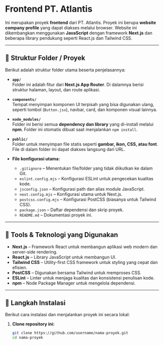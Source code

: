 # Frontend PT. Atlantis

Ini merupakan proyek **frontend** dari PT. Atlantis. Proyek ini berupa **website company profile** yang dapat diakses melalui browser. Website ini dikembangkan menggunakan **JavaScript** dengan framework **Next.js** dan beberapa library pendukung seperti React.js dan Tailwind CSS.

---

## 📁 Struktur Folder / Proyek

Berikut adalah struktur folder utama beserta penjelasannya:

- **`app/`**  
  Folder ini adalah fitur dari **Next.js App Router**. Di dalamnya berisi struktur halaman, layout, dan route aplikasi.

- **`components/`**  
  Tempat menyimpan komponen UI terpisah yang bisa digunakan ulang, seperti tombol (`Button.jsx`), navbar, card, dan komponen visual lainnya.

- **`node_modules/`**  
  Folder ini berisi semua **dependency dan library** yang di-install melalui **npm**. Folder ini otomatis dibuat saat menjalankan `npm install`.

- **`public/`**  
  Folder untuk menyimpan file statis seperti **gambar, ikon, CSS, atau font**. File di dalam folder ini dapat diakses langsung dari URL.

- **File konfigurasi utama:**
  - `.gitignore` – Menentukan file/folder yang tidak diikutkan ke dalam Git.
  - `eslint.config.mjs` – Konfigurasi ESLint untuk pengecekan kualitas kode.
  - `jsconfig.json` – Konfigurasi path dan alias module JavaScript.
  - `next.config.mjs` – Konfigurasi utama untuk Next.js.
  - `postcss.config.mjs` – Konfigurasi PostCSS (biasanya untuk Tailwind CSS).
  - `package.json` – Daftar dependensi dan skrip proyek.
  - `README.md` – Dokumentasi proyek ini.

---

## 🧰 Tools & Teknologi yang Digunakan

- **Next.js** – Framework React untuk membangun aplikasi web modern dan server-side rendering.
- **React.js** – Library JavaScript untuk membangun UI.
- **Tailwind CSS** – Utility-first CSS framework untuk styling yang cepat dan efisien.
- **PostCSS** – Digunakan bersama Tailwind untuk memproses CSS.
- **ESLint** – Linter untuk menjaga kualitas dan konsistensi penulisan kode.
- **npm** – Node Package Manager untuk mengelola dependensi.

---

## 🚀 Langkah Instalasi

Berikut cara instalasi dan menjalankan proyek ini secara lokal:

1. **Clone repository ini:**
   ```bash
   git clone https://github.com/username/nama-proyek.git
   cd nama-proyek
